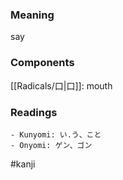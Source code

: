 ### Meaning

say

### Components

[[Radicals/口|口]]: mouth

### Readings

```
- Kunyomi: い.う、こと
- Onyomi: ゲン、ゴン
```

#kanji